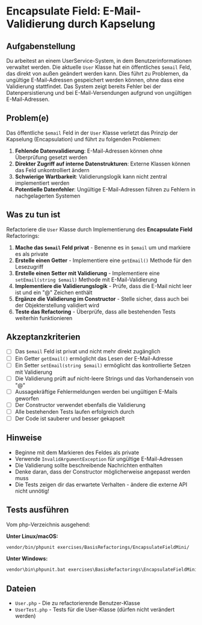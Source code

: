 # Encapsulate Field: E-Mail-Validierung durch Kapselung

## Aufgabenstellung

Du arbeitest an einem UserService-System, in dem Benutzerinformationen verwaltet werden. Die aktuelle `User` Klasse hat ein öffentliches `$email` Feld, das direkt von außen geändert werden kann. Dies führt zu Problemen, da ungültige E-Mail-Adressen gespeichert werden können, ohne dass eine Validierung stattfindet. Das System zeigt bereits Fehler bei der Datenpersistierung und bei E-Mail-Versendungen aufgrund von ungültigen E-Mail-Adressen.

## Problem(e)

Das öffentliche `$email` Feld in der `User` Klasse verletzt das Prinzip der Kapselung (Encapsulation) und führt zu folgenden Problemen:

1. **Fehlende Datenvalidierung**: E-Mail-Adressen können ohne Überprüfung gesetzt werden
2. **Direkter Zugriff auf interne Datenstrukturen**: Externe Klassen können das Feld unkontrolliert ändern
3. **Schwierige Wartbarkeit**: Validierungslogik kann nicht zentral implementiert werden
4. **Potentielle Datenfehler**: Ungültige E-Mail-Adressen führen zu Fehlern in nachgelagerten Systemen

## Was zu tun ist

Refactoriere die `User` Klasse durch Implementierung des **Encapsulate Field** Refactorings:

1. **Mache das `$email` Feld privat** - Benenne es in `$email` um und markiere es als private
2. **Erstelle einen Getter** - Implementiere eine `getEmail()` Methode für den Lesezugriff
3. **Erstelle einen Setter mit Validierung** - Implementiere eine `setEmail(string $email)` Methode mit E-Mail-Validierung
4. **Implementiere die Validierungslogik** - Prüfe, dass die E-Mail nicht leer ist und ein "@" Zeichen enthält
5. **Ergänze die Validierung im Constructor** - Stelle sicher, dass auch bei der Objekterstellung validiert wird
6. **Teste das Refactoring** - Überprüfe, dass alle bestehenden Tests weiterhin funktionieren

## Akzeptanzkriterien

- [ ] Das `$email` Feld ist privat und nicht mehr direkt zugänglich
- [ ] Ein Getter `getEmail()` ermöglicht das Lesen der E-Mail-Adresse
- [ ] Ein Setter `setEmail(string $email)` ermöglicht das kontrollierte Setzen mit Validierung
- [ ] Die Validierung prüft auf nicht-leere Strings und das Vorhandensein von "@"
- [ ] Aussagekräftige Fehlermeldungen werden bei ungültigen E-Mails geworfen
- [ ] Der Constructor verwendet ebenfalls die Validierung
- [ ] Alle bestehenden Tests laufen erfolgreich durch
- [ ] Der Code ist sauberer und besser gekapselt

## Hinweise

- Beginne mit dem Markieren des Feldes als private
- Verwende `InvalidArgumentException` für ungültige E-Mail-Adressen
- Die Validierung sollte beschreibende Nachrichten enthalten
- Denke daran, dass der Constructor möglicherweise angepasst werden muss
- Die Tests zeigen dir das erwartete Verhalten - ändere die externe API nicht unnötig!

## Tests ausführen

Vom php-Verzeichnis ausgehend:

**Unter Linux/macOS:**
```bash
vendor/bin/phpunit exercises/BasisRefactorings/EncapsulateFieldMini/
```

**Unter Windows:**
```cmd
vendor\bin\phpunit.bat exercises\BasisRefactorings\EncapsulateFieldMini\
```

## Dateien

- `User.php` - Die zu refactorierende Benutzer-Klasse
- `UserTest.php` - Tests für die User-Klasse (dürfen nicht verändert werden)